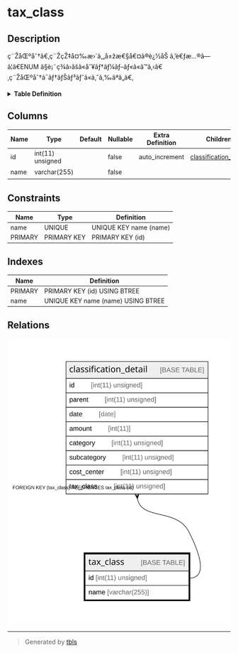 # tax_class

## Description

ç¨ŽåŒºåˆ†ã€‚ç¨ŽçŽ‡å¤‰æ›´ã‚„å±žæ€§å€¤ã®è¿½åŠ ã‚’è€ƒæ…®ã—ã¦ã€ENUM ã§è¡¨ç¾ã›ãšã«åˆ¥ãƒ†ãƒ¼ãƒ–ãƒ«ã«ã™ã‚‹ã€‚ç¨ŽåŒºåˆ†ã¯ãƒ†ãƒŠãƒ³ãƒˆã«ã‚ˆã‚‰ãªã„ã€‚

<details>
<summary><strong>Table Definition</strong></summary>

```sql
CREATE TABLE `tax_class` (
  `id` int(11) unsigned NOT NULL AUTO_INCREMENT COMMENT 'ID',
  `name` varchar(255) COLLATE utf8mb4_bin NOT NULL COMMENT 'è¡¨ç¤ºå',
  PRIMARY KEY (`id`),
  UNIQUE KEY `name` (`name`)
) ENGINE=InnoDB DEFAULT CHARSET=utf8mb4 COLLATE=utf8mb4_bin COMMENT='ç¨ŽåŒºåˆ†ã€‚ç¨ŽçŽ‡å¤‰æ›´ã‚„å±žæ€§å€¤ã®è¿½åŠ ã‚’è€ƒæ…®ã—ã¦ã€ENUM ã§è¡¨ç¾ã›ãšã«åˆ¥ãƒ†ãƒ¼ãƒ–ãƒ«ã«ã™ã‚‹ã€‚ç¨ŽåŒºåˆ†ã¯ãƒ†ãƒŠãƒ³ãƒˆã«ã‚ˆã‚‰ãªã„ã€‚'
```

</details>

## Columns

| Name | Type | Default | Nullable | Extra Definition | Children | Parents | Comment |
| ---- | ---- | ------- | -------- | ---------------- | -------- | ------- | ------- |
| id | int(11) unsigned |  | false | auto_increment | [classification_detail](classification_detail.md) |  | ID |
| name | varchar(255) |  | false |  |  |  | è¡¨ç¤ºå |

## Constraints

| Name | Type | Definition |
| ---- | ---- | ---------- |
| name | UNIQUE | UNIQUE KEY name (name) |
| PRIMARY | PRIMARY KEY | PRIMARY KEY (id) |

## Indexes

| Name | Definition |
| ---- | ---------- |
| PRIMARY | PRIMARY KEY (id) USING BTREE |
| name | UNIQUE KEY name (name) USING BTREE |

## Relations

![er](tax_class.svg)

---

> Generated by [tbls](https://github.com/k1LoW/tbls)
